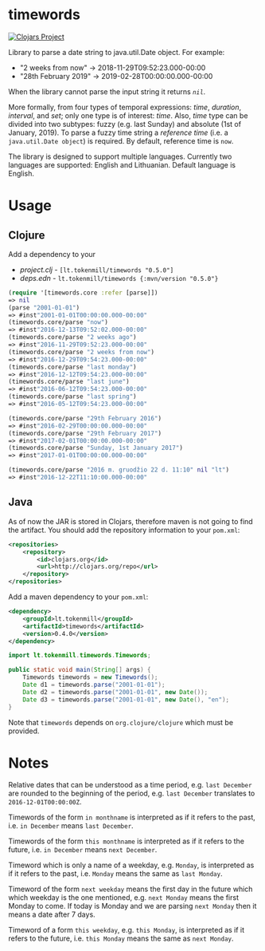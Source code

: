 # timewords

[![Clojars Project](https://img.shields.io/clojars/v/lt.tokenmill/timewords.svg)](https://clojars.org/lt.tokenmill/timewords)

Library to parse a date string to java.util.Date object. For example:

* "2 weeks from now" -> 2018-11-29T09:52:23.000-00:00
* "28th February 2019" -> 2019-02-28T00:00:00.000-00:00

When the library cannot parse the input string it returns *`nil`*.

More formally, from four types of temporal expressions: *time*, *duration*, *interval*, and *set*; only one type is of interest: *time*. Also, *time* type can be divided into two subtypes: fuzzy (e.g. last Sunday) and absolute (1st of January, 2019). To parse a fuzzy time string a *reference time* (i.e. a `java.util.Date object`) is required. By default, reference time is ``now``. 

The library is designed to support multiple languages. Currently two languages are supported: English and Lithuanian. Default language is English.

# Usage
 
## Clojure

Add a dependency to your
* *project.clj* - `[lt.tokenmill/timewords "0.5.0"]`
* *deps.edn* - `lt.tokenmill/timewords {:mvn/version "0.5.0"}`

```clojure
(require '[timewords.core :refer [parse]])
=> nil
(parse "2001-01-01")
=> #inst"2001-01-01T00:00:00.000-00:00"
(timewords.core/parse "now")
=> #inst"2016-12-13T09:52:02.000-00:00"
(timewords.core/parse "2 weeks ago")
=> #inst"2016-11-29T09:52:23.000-00:00"
(timewords.core/parse "2 weeks from now")
=> #inst"2016-12-29T09:54:23.000-00:00"
(timewords.core/parse "last monday")
=> #inst"2016-12-12T09:54:23.000-00:00"
(timewords.core/parse "last june")
=> #inst"2016-06-12T09:54:23.000-00:00"
(timewords.core/parse "last spring")
=> #inst"2016-05-12T09:54:23.000-00:00"

(timewords.core/parse "29th February 2016")
=> #inst"2016-02-29T00:00:00.000-00:00"
(timewords.core/parse "29th February 2017")
=> #inst"2017-02-01T00:00:00.000-00:00"
(timewords.core/parse "Sunday, 1st January 2017")
=> #inst"2017-01-01T00:00:00.000-00:00"

(timewords.core/parse "2016 m. gruodžio 22 d. 11:10" nil "lt")
=> #inst"2016-12-22T11:10:00.000-00:00"
```

## Java

As of now the JAR is stored in Clojars, therefore maven is not going to find the artifact.
You should add the repository information to your `pom.xml`:
```xml
<repositories>
    <repository>
        <id>clojars.org</id>
        <url>http://clojars.org/repo</url>
    </repository>
</repositories>

```

Add a maven dependency to your `pom.xml`:

```xml
<dependency>
    <groupId>lt.tokenmill</groupId>
    <artifactId>timewords</artifactId>
    <version>0.4.0</version>
</dependency>
```

```java
import lt.tokenmill.timewords.Timewords;

public static void main(String[] args) {
    Timewords timewords = new Timewords();
    Date d1 = timewords.parse("2001-01-01");
    Date d2 = timewords.parse("2001-01-01", new Date());
    Date d3 = timewords.parse("2001-01-01", new Date(), "en");
}
```
Note that `timewords` depends on `org.clojure/clojure` which must be provided.

# Notes

Relative dates that can be understood as a time period, e.g. `last December` are rounded to the beginning of the period, e.g. `last December` translates to `2016-12-01T00:00:00Z`.

Timewords of the form `in monthname` is interpreted as if it refers to the past, i.e. `in December` means `last December`.

Timewords of the form `this monthname` is interpreted as if it refers to the future, i.e. `in December` means `next December`.

Timeword which is only a name of a weekday, e.g. `Monday`, is interpreted as if it refers to the past, i.e. `Monday` means the same as `last Monday`.

Timeword of the form `next weekday` means the first day in the future which which weekday is the one mentioned, e.g. `next Monday` means the first Monday to come. If today is Monday and we are parsing `next Monday` then it means a date after 7 days. 

Timeword of a form `this weekday`, e.g. `this Monday`, is interpreted as if it refers to the future, i.e. `this Monday` means the same as `next Monday`.
